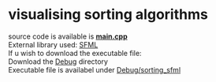 # visualising sorting algorithms
source code is available is [**main.cpp**](main.cpp)  
External library used: [SFML](https://www.sfml-dev.org/tutorials/2.5/)  
If u wish to download the executable file:  
Download the [Debug](debug) directory  
Executable file is availabel under [Debug/sorting_sfml](debug/sorting_sfml)


